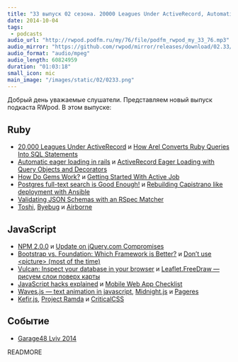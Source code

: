 ```yaml
---
title: "33 выпуск 02 сезона. 20000 Leagues Under ActiveRecord, Automatic eager loading in rails, Toshi, NPM 2.0.0, Waves.js, Kefir.js и прочее"
date: 2014-10-04
tags:
 - podcasts
audio_url: "http://rwpod.podfm.ru/my/76/file/podfm_rwpod_my_33_76.mp3"
audio_mirror: "https://github.com/rwpod/mirror/releases/download/02.33/0233.mp3"
audio_format: "audio/mpeg"
audio_length: 60824959
duration: "01:03:18"
small_icon: mic
main_image: "/images/static/02/0233.png"
---
```


Добрый день уважаемые слушатели. Представляем новый выпуск подкаста RWpod. В этом выпуске:

## Ruby

 - [20,000 Leagues Under ActiveRecord](http://patshaughnessy.net/2014/9/17/20000-leagues-under-activerecord) и [How Arel Converts Ruby Queries Into SQL Statements](http://patshaughnessy.net/2014/9/23/how-arel-converts-ruby-queries-into-sql-statements)
 - [Automatic eager loading in rails](http://blog.salsify.com/engineering/automatic-eager-loading-rails) и [ActiveRecord Eager Loading with Query Objects and Decorators](http://robots.thoughtbot.com/active-record-eager-loading-with-query-objects-and-decorators)
 - [How Do Gems Work?](http://www.justinweiss.com/blog/2014/09/29/how-do-gems-work/) и [Getting Started With Active Job](https://blog.engineyard.com/2014/getting-started-with-active-job)
 - [Postgres full-text search is Good Enough!](http://blog.lostpropertyhq.com/postgres-full-text-search-is-good-enough/) и [Rebuilding Capistrano like deployment with Ansible](http://blog.versioneye.com/2014/09/24/rebuilding-capistrano-like-deployment-with-ansible/)
 - [Validating JSON Schemas with an RSpec Matcher](http://robots.thoughtbot.com/validating-json-schemas-with-an-rspec-matcher)
 - [Toshi](https://toshi.io/), [Byebug](https://github.com/deivid-rodriguez/byebug) и [Airborne](https://github.com/brooklynDev/airborne)

## JavaScript

 - [NPM 2.0.0](http://blog.npmjs.org/post/98131109725/npm-2-0-0) и [Update on jQuery.com Compromises](http://blog.jquery.com/2014/09/24/update-on-jquery-com-compromises/)
 - [Bootstrap vs. Foundation: Which Framework is Better?](http://bootstrapbay.com/blog/bootstrap-vs-foundation/) и [Don’t use &lt;picture&gt; (most of the time)](http://blog.cloudfour.com/dont-use-picture-most-of-the-time/)
 - [Vulcan: Inspect your database in your browser](https://www.firebase.com/blog/2014-09-30-vulcan.html) и [Leaflet.FreeDraw — рисуем слои поверх карты](http://freedraw.herokuapp.com/)
 - [JavaScript hacks explained](http://blog.mdnbar.com/javascript-common-tricks) и [Mobile Web App Checklist](http://www.luster.io/blog/9-29-14-mobile-web-checklist.html)
 - [Waves.js — text animation in javascript](http://mateogianolio.github.io/waves-js/), [Midnight.js](http://aerolab.github.io/midnight.js/) и [Pageres](https://github.com/sindresorhus/pageres)
 - [Kefir.js](http://pozadi.github.io/kefir/), [Project Ramda](http://ramdajs.com/) и [CriticalCSS](https://github.com/filamentgroup/criticalCSS)

## Событие

 - [Garage48 Lviv 2014](http://garage48.org/lviv)


READMORE


